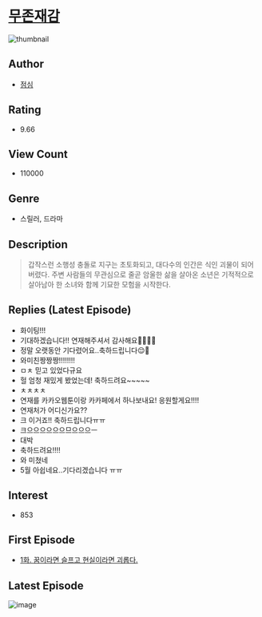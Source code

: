 # [무존재감](https://comic.naver.com/bestChallenge/list?titleId=768012)
![thumbnail](https://image-comic.pstatic.net/user_contents_data/challenge_comic/2021/02/24/343934/thumbnail_202x1646f334ac9_20e8_4d18_a558_47dd6c0ba8a3_00004985.JPEG)

## Author
- [점심](https://comic.naver.com/artistTitle?id=343934)

## Rating
- 9.66

## View Count
- 110000

## Genre
- 스릴러, 드라마

## Description
> 갑작스런 소행성 충돌로 지구는 초토화되고, 대다수의 인간은 식인 괴물이 되어버렸다. 주변 사람들의 무관심으로 줄곧 암울한 삶을 살아온 소년은 기적적으로 살아남아 한 소녀와 함께 기묘한 모험을 시작한다.

## Replies (Latest Episode)
- 화이팅!!!
- 기대하겠습니다!! 연재해주셔서 감사해요🫶🏻🫶🏻
- 정말 오랫동안 기다렸어요..축하드립니다😌🙏
- 와미친짱짱짱!!!!!!!!
- ㅁㅊ 믿고 있었다규요
- 헐 엄청 재밌게 봤었는데! 축하드려요~~~~~
- ㅊㅊㅊㅊ
- 연재를 카카오웹툰이랑 카카페에서 하나보내요! 응원할게요!!!!
- 연재처가 어디신가요??
- 크 이거죠!! 축하드립니다ㅠㅠ
- 크으으으으으으므으으으ㅡ
- 대박
- 축하드려요!!!!
- 와 미쳤네
- 5월 아쉽네요..기다리겠습니다 ㅠㅠ

## Interest
- 853

## First Episode
- [1화. 꿈이라면 슬프고 현실이라면 괴롭다.](https://comic.naver.com/bestChallenge/detail?titleId=768012&no=1)

## Latest Episode
![image](https://image-comic.pstatic.net/user_contents_data/challenge_comic/2023/03/27/343934/upload_3904674990904206136.jpeg)
